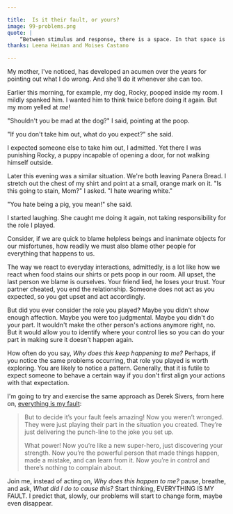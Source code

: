 ```yaml
---

title:  Is it their fault, or yours?
image: 99-problems.png
quote: |
    “Between stimulus and response, there is a space. In that space is our power to choose our response. In our response lies our growth and our freedom.” - Viktor Frankl
thanks: Leena Heiman and Moises Castano

--- 
```


My mother, I've noticed, has developed an acumen over the years for pointing out what I do wrong. And she'll do it whenever she can too.  

Earlier this morning, for example, my dog, Rocky, pooped inside my room. I mildly spanked him. I wanted him to think twice before doing it again. But my mom yelled at *me*!

"Shouldn't you be mad at the dog?" I said, pointing at the poop.  

"If you don't take him out, what do you expect?" she said. 

I expected someone else to take him out, I admitted. Yet there I was punishing Rocky, a puppy incapable of opening a door, for not walking himself outside. 

Later this evening was a similar situation. We're both leaving Panera Bread. I stretch out the chest of my shirt and point at a small, orange mark on it. "Is this going to stain, Mom?" I asked. "I hate wearing white."

"You hate being a pig, you mean!" she said. 

I started laughing. She caught me doing it again, not taking responsibility for the role I played.

Consider, if we are quick to blame helpless beings and inanimate objects for our misfortunes, how readily we must also blame other people for everything that happens to us.

The way we react to everyday interactions, admittedly, is a lot like how we react when food stains our shirts or pets poop in our room. All upset, the last person we blame is ourselves. Your friend lied, he loses your trust. Your partner cheated, you end the relationship. Someone does not act as you expected, so you get upset and act accordingly. 

But did you ever consider the role you played? Maybe you didn't show enough affection. Maybe you were too judgmental. Maybe you didn't do your part. It wouldn't make the other person's actions anymore right, no. But it would allow you to identify where your control lies so you can do your part in making sure it doesn't happen again. 

How often do you say, *Why does this keep happening to me?* Perhaps, if you notice the same problems occurring, that role you played is worth exploring. You are likely to notice a pattern. Generally, that it is futile to expect someone to behave a certain way if you don't first align your actions with that expectation. 

I'm going to try and exercise the same approach as Derek Sivers, from here on, [everything is my fault](https://sivers.org/my-fault):

>But to decide it’s your fault feels amazing! Now you weren’t wronged. They were just playing their part in the situation you created. They’re just delivering the punch-line to the joke you set up.
>
>What power! Now you’re like a new super-hero, just discovering your strength. Now you’re the powerful person that made things happen, made a mistake, and can learn from it. Now you’re in control and there’s nothing to complain about.

Join me, instead of acting on, *Why does this happen to me?* pause, breathe, and ask, *What did I do to cause this?* Start thinking, EVERYTHING IS MY FAULT. I predict that, slowly, our problems will start to change form, maybe even disappear. 



